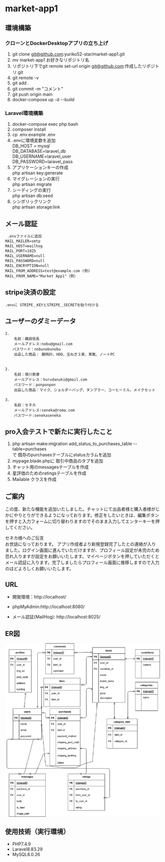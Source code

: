 # market-app1  

## 環境構築  
### クローンとDockerDesktopアプリの立ち上げ  
1. git clone git@github.com:yuriko52-star/market-app1.git  
2. mv market-app1 お好きなリポジトリ名  
3. リポジトリ下でgit remote set-url origin git@github.com:作成したリポジトリ.git　　
4. git remote -v  
5. git add .  
6. git commit -m "コメント"  
7. git push origin main  
8. docker-compose up -d --build  
### Laravel環境構築  
1. docker-compose exec php bash  
2. composer install  
3. cp .env.example .env  
4. .envに環境変数を追加  
    DB_HOST = mysql  
    DB_DATABASE=laravel_db  
    DB_USERNAME=laravel_user  
    DB_PASSWORD=laravel_pass  
5. アプリケーションキーの作成  
    php artisan key:generate  
6. マイグレーションの実行  
    php artisan migrate  
7. シーディングの実行  
    php artisan db:seed   
8. シンボリックリンク  
    php artisan storage:link
##  メール認証  
     .envファイルに追加  
    MAIL_MAILER=smtp  
    MAIL_HOST=mailhog  
    MAIL_PORT=1025  
    MAIL_USERNAME=null  
    MAIL_PASSWORD=null  
    MAIL_ENCRYPTION=null  
    MAIL_FROM_ADDRESS=test@example.com (例)  
    MAIL_FROM_NAME="Market App1"（例）  
##  stripe決済の設定    
    .envに STRIPE＿KEYとSTRIPE＿SECRETを貼り付ける  

## ユーザーのダミーデータ  

    1.  
        名前：織田信長   
        メールアドレス:nobu@gmail.com  
    　　パスワード：nobunobunobu  
        出品した商品： 腕時計、HDD、玉ねぎ３束、革靴、ノートPC  


    2.  
        名前：徳川家康  
        メールアドレス：hurudanuki@gmail.com  
        パスワード：ponponpon  
        出品した商品：マイク、ショルダーバッグ、タンブラー、コーヒーミル、メイクセット  

    3.  
        名前：セネカ  
        メールアドレス:seneka@roma.com  
        パスワード:senekaseneka  
        
## pro入会テストで新たに実行したこと  
1.  php artisan make:migration add_status_to_purchases_table --table=purchases  
    で 既存のpurchasesテーブルにstatusカラムを追加  
2. mypage.blade.phpに 取引中商品のタブを追加  
3. チャット用のmessagesテーブルを作成  
4. 星評価のためのratingsテーブルを作成  
5. Mailable クラスを作成  
 
 
## ご案内  
この度、新たな機能を追加いたしました。チャットにて出品者様と購入者様がじかにやりとりができるようになっております。修正をしたいときは、編集ボタンを押すと入力フォームに切り替わりますのでそのまま入力してエンターキーを押してください。  

セネカ様へのご伝言  
お世話になっております。
アプリ作成者より新規登録完了したとの連絡が入りました。ログイン画面に進んでいただけますが、プロフィール設定が未完のため恐れ入りますが設定をお願いいたします。マイページボタンを押していただくとメール認証に入ります。完了しましたらプロフィール画面に推移しますので入力のほどよろしくお願いいたします。 




## URL
- 開発環境：http://localhost/  

- phpMyAdmin:http://localhost:8080/  

- メール認証(MailHog): http://localhost:8025/  

## ER図  
  
![ER図](erd.png)  

## 使用技術（実行環境）  
 - PHP7.4.9  
 - Laravel8.83.29  
 - MySQL8.0.26  